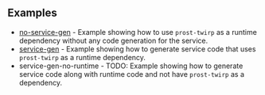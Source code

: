 ## Examples

* [no-service-gen](no-service-gen) - Example showing how to use `prost-twirp` as a runtime dependency without any code
  generation for the service.
* [service-gen](service-gen) - Example showing how to generate service code that uses `prost-twirp` as a runtime
  dependency.
* service-gen-no-runtime - TODO: Example showing how to generate service code along with runtime code and not have
  `prost-twirp` as a dependency.